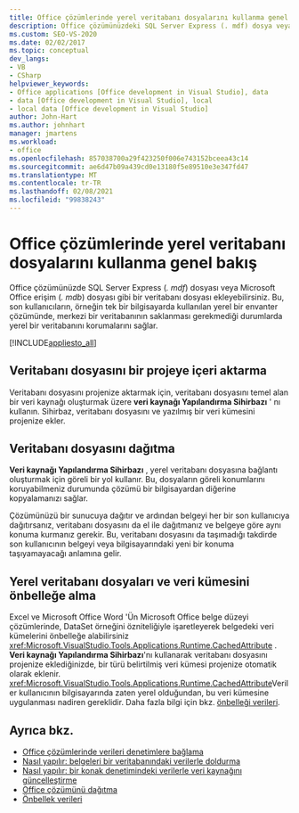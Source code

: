 ```yaml
---
title: Office çözümlerinde yerel veritabanı dosyalarını kullanma genel bakış
description: Office çözümünüzdeki SQL Server Express (. mdf) dosya veya Microsoft Office erişim (. mdb) dosyası gibi bir veritabanı dosyasını nasıl kullanabileceğinizi öğrenin.
ms.custom: SEO-VS-2020
ms.date: 02/02/2017
ms.topic: conceptual
dev_langs:
- VB
- CSharp
helpviewer_keywords:
- Office applications [Office development in Visual Studio], data
- data [Office development in Visual Studio], local
- local data [Office development in Visual Studio]
author: John-Hart
ms.author: johnhart
manager: jmartens
ms.workload:
- office
ms.openlocfilehash: 857038700a29f423250f006e743152bceea43c14
ms.sourcegitcommit: ae6d47b09a439cd0e13180f5e89510e3e347fd47
ms.translationtype: MT
ms.contentlocale: tr-TR
ms.lasthandoff: 02/08/2021
ms.locfileid: "99838243"
---
```

# <a name="use-local-database-files-in-office-solutions-overview"></a>Office çözümlerinde yerel veritabanı dosyalarını kullanma genel bakış
  Office çözümünüzde SQL Server Express (*. mdf*) dosyası veya Microsoft Office erişim (*. mdb*) dosyası gibi bir veritabanı dosyası ekleyebilirsiniz. Bu, son kullanıcıların, örneğin tek bir bilgisayarda kullanılan yerel bir envanter çözümünde, merkezi bir veritabanının saklanması gerekmediği durumlarda yerel bir veritabanını korumalarını sağlar.

 [!INCLUDE[appliesto_all](../vsto/includes/appliesto-all-md.md)]

## <a name="import-the-database-file-into-a-project"></a>Veritabanı dosyasını bir projeye içeri aktarma
 Veritabanı dosyasını projenize aktarmak için, veritabanı dosyasını temel alan bir veri kaynağı oluşturmak üzere **veri kaynağı Yapılandırma Sihirbazı** ' nı kullanın. Sihirbaz, veritabanı dosyasını ve yazılmış bir veri kümesini projenize ekler.

## <a name="deploy-the-database-file"></a>Veritabanı dosyasını dağıtma
 **Veri kaynağı Yapılandırma Sihirbazı** , yerel veritabanı dosyasına bağlantı oluşturmak için göreli bir yol kullanır. Bu, dosyaların göreli konumlarını koruyabilmeniz durumunda çözümü bir bilgisayardan diğerine kopyalamanızı sağlar.

 Çözümünüzü bir sunucuya dağıtır ve ardından belgeyi her bir son kullanıcıya dağıtırsanız, veritabanı dosyasını da el ile dağıtmanız ve belgeye göre aynı konuma kurmanız gerekir. Bu, veritabanı dosyasını da taşımadığı takdirde son kullanıcının belgeyi veya bilgisayarındaki yeni bir konuma taşıyamayacağı anlamına gelir.

## <a name="local-database-files-and-caching-the-dataset"></a>Yerel veritabanı dosyaları ve veri kümesini önbelleğe alma
 Excel ve Microsoft Office Word 'Ün Microsoft Office belge düzeyi çözümlerinde, DataSet örneğini özniteliğiyle işaretleyerek belgedeki veri kümelerini önbelleğe alabilirsiniz <xref:Microsoft.VisualStudio.Tools.Applications.Runtime.CachedAttribute> . **Veri kaynağı Yapılandırma Sihirbazı**'nı kullanarak veritabanı dosyasını projenize eklediğinizde, bir türü belirtilmiş veri kümesi projenize otomatik olarak eklenir. <xref:Microsoft.VisualStudio.Tools.Applications.Runtime.CachedAttribute>Veriler kullanıcının bilgisayarında zaten yerel olduğundan, bu veri kümesine uygulanması nadiren gereklidir. Daha fazla bilgi için bkz. [önbelleği verileri](../vsto/caching-data.md).

## <a name="see-also"></a>Ayrıca bkz.
- [Office çözümlerinde verileri denetimlere bağlama](../vsto/binding-data-to-controls-in-office-solutions.md)
- [Nasıl yapılır: belgeleri bir veritabanındaki verilerle doldurma](../vsto/how-to-populate-documents-with-data-from-a-database.md)
- [Nasıl yapılır: bir konak denetimindeki verilerle veri kaynağını güncelleştirme](../vsto/how-to-update-a-data-source-with-data-from-a-host-control.md)
- [Office çözümünü dağıtma](../vsto/deploying-an-office-solution.md)
- [Önbellek verileri](../vsto/caching-data.md)
